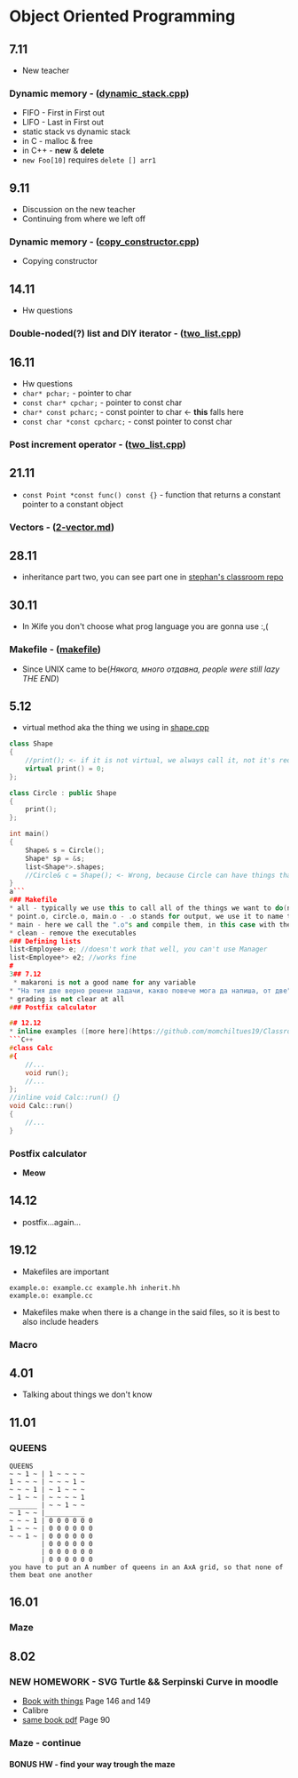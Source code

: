 # Object Oriented Programming

## 7.11
* New teacher
### Dynamic memory - ([dynamic_stack.cpp](https://github.com/momchiltues19/Classroom/blob/masteger/oop/dynamic_stack.cpp))
* FIFO - First in First out
* LIFO - Last in First out
* static stack vs dynamic stack
* in C - malloc & free
* in C++ - **new** & **delete**
* `new Foo[10]` requires `delete [] arr1`

## 9.11 
* Discussion on the new teacher
* Continuing from where we left off
### Dynamic memory - ([copy_constructor.cpp](https://github.com/momchiltues19/Classroom/blob/master/oop/copy_constructor.cpp))
* Copying constructor

## 14.11
* Hw questions
### Double-noded(?) list and DIY iterator - ([two_list.cpp](https://github.com/momchiltues19/Classroom/blob/master/oop/two_list.cpp))

## 16.11
* Hw questions
* `char* pchar;` - pointer to char
* `const char* cpchar;` - pointer to const char
* `char* const pcharc;` - const pointer to char <- **this** falls here
* `const char *const cpcharc;` - const pointer to const char
### Post increment operator - ([two_list.cpp](https://github.com/momchiltues19/Classroom/blob/master/oop/two_list.cpp))

## 21.11
* `const Point *const func() const {}` - function that returns a constant pointer to a constant object  
### Vectors - ([2-vector.md](https://github.com/elsys/oop2017-2018/blob/master/practice/2-vector.md))

## 28.11
*  inheritance part two, you can see part one in [stephan's classroom repo](https://github.com/stefan50/classroom/blob/master/inheritance.cpp)

## 30.11
* In Жife you don't choose what prog language you are gonna use :,(
### Makefile - ([makefile](https://github.com/momchiltues19/Classroom/blob/master/oop/makefile))
* Since UNIX came to be(_Някога, много отдавна, people were still lazy THE END_)

## 5.12
* virtual method aka the thing we using in [shape.cpp](https://github.com/momchiltues19/Classroom/master/oop/shape.cpp)
```C++
class Shape
{
	//print(); <- if it is not virtual, we always call it, not it's redefinition 	
	virtual print() = 0;
};

class Circle : public Shape
{
	print();
};

int main()
{
	Shape& s = Circle();
	Shape* sp = &s;
	list<Shape*>.shapes; 
	//Circle& c = Shape(); <- Wrong, because Circle can have things that Shape doesn't 
}
a```
### Makefile 
* all - typically we use this to call all of the things we want to do(naming convention; not pre-defined)
* point.o, circle.o, main.o - .o stands for output, we use it to name the executables for the programs we want to compile
* main - here we call the ".o"s and compile them, in this case with the "shapes" as the name of the executable 
* clean - remove the executables
### Defining lists
list<Employee> e; //doesn't work that well, you can't use Manager
list<Employee*> e2; //works fine
#
3## 7.12 
 * makaroni is not a good name for any variable
* "На тия две верно решени задачи, какво повече мога да напиша, от две"
* grading is not clear at all
### Postfix calculator

## 12.12
* inline examples ([more here](https://github.com/momchiltues19/Classroom/blob/master/oop/nested_and_inline.cpp))
```C++
#class Calc
#{
	//...
	void run();
	//...
};
//inline void Calc::run() {}
void Calc::run()
{
	//...
}
```
### Postfix calculator
* __Meow__

## 14.12
* postfix...again...

## 19.12
* Makefiles are important
```
example.o: example.cc example.hh inherit.hh
example.o: example.cc 
```
* Makefiles make when there is a change in the said files, so it is best to also include headers
### Macro

## 4.01
* Talking about things we don't know

## 11.01
### QUEENS
```
QUEENS 
~ ~ 1 ~ | 1 ~ ~ ~ ~
1 ~ ~ ~ | ~ ~ ~ 1 ~
~ ~ ~ 1 | ~ 1 ~ ~ ~
~ 1 ~ ~ | ~ ~ ~ ~ 1 
_______ | ~ ~ 1 ~ ~
~ 1 ~ ~ |__________
~ ~ ~ 1 | 0 0 0 0 0 0
1 ~ ~ ~ | 0 0 0 0 0 0
~ ~ 1 ~ | 0 0 0 0 0 0
		| 0 0 0 0 0 0
		| 0 0 0 0 0 0
		| 0 0 0 0 0 0
you have to put an A number of queens in an AxA grid, so that none of them beat one another
```

## 16.01
### Maze

## 8.02
### NEW HOMEWORK - SVG Turtle && Serpinski Curve in moodle
* [Book with things](https://en.wikipedia.org/wiki/Algorithms_%2B_Data_Structures_%3D_Programs) Page 146 and 149
* Calibre
* [same book pdf](http://www.ethoberon.ethz.ch/WirthPubl/AD.pdf) Page 90
### Maze - continue
#### BONUS HW - find your way trough the maze
